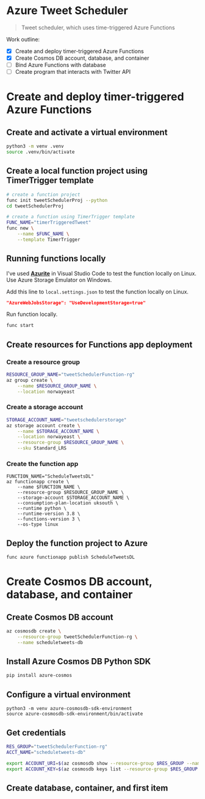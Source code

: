 # Azure Tweet Scheduler
> Tweet scheduler, which uses time-triggered Azure Functions

Work outline:
- [x] Create and deploy timer-triggered Azure Functions
- [X] Create Cosmos DB account, database, and container
- [ ] Bind Azure Functions with database
- [ ] Create program that interacts with Twitter API

# Create and deploy timer-triggered Azure Functions
## Create and activate a virtual environment
```bash
python3 -m venv .venv
source .venv/bin/activate
```

## Create a local function project using TimerTrigger template

```bash
# create a function project
func init tweetSchedulerProj --python
cd tweetSchedulerProj

# create a function using TimerTrigger template
FUNC_NAME="timerTriggeredTweet"
func new \
    --name $FUNC_NAME \
    --template TimerTrigger
```
## Running functions locally
I've used [**Azurite**](https://marketplace.visualstudio.com/items?itemName=Azurite.azurite) in Visual Studio Code to test the function locally on Linux. Use Azure Storage Emulator on Windows.

Add this line to `local.settings.json` to test the function locally on Linux.
```json
"AzureWebJobsStorage": "UseDevelopmentStorage=true"
```

Run function locally. 
```bash
func start
```

## Create resources for Functions app deployment

### Create a resource group
```bash
RESOURCE_GROUP_NAME="tweetSchedulerFunction-rg"
az group create \
    --name $RESOURCE_GROUP_NAME \
    --location norwayeast
```
### Create a storage account
```bash
STORAGE_ACCOUNT_NAME="tweetschedulerstorage"
az storage account create \
    --name $STORAGE_ACCOUNT_NAME \
    --location norwayeast \
    --resource-group $RESOURCE_GROUP_NAME \
    --sku Standard_LRS
```
### Create the function app
```
FUNCTION_NAME="ScheduleTweetsDL"
az functionapp create \
    --name $FUNCTION_NAME \
    --resource-group $RESOURCE_GROUP_NAME \
    --storage-account $STORAGE_ACCOUNT_NAME \
    --consumption-plan-location uksouth \
    --runtime python \
    --runtime-version 3.8 \
    --functions-version 3 \
    --os-type linux
```

## Deploy the function project to Azure
```bash
func azure functionapp publish ScheduleTweetsDL
```

# Create Cosmos DB account, database, and container

## Create Cosmos DB account 
```bash
az cosmosdb create \
    --resource-group tweetSchedulerFunction-rg \
    --name scheduletweets-db
```
## Install Azure Cosmos DB Python SDK
```bash
pip install azure-cosmos
```

## Configure a virtual environment
```
python3 -m venv azure-cosmosdb-sdk-environment
source azure-cosmosdb-sdk-environment/bin/activate
```

## Get credentials

```bash
RES_GROUP="tweetSchedulerFunction-rg"
ACCT_NAME="scheduletweets-db"

export ACCOUNT_URI=$(az cosmosdb show --resource-group $RES_GROUP --name $ACCT_NAME --query documentEndpoint --output tsv)
export ACCOUNT_KEY=$(az cosmosdb keys list --resource-group $RES_GROUP --name $ACCT_NAME --query primaryMasterKey --output tsv)
```

## Create database, container, and first item






